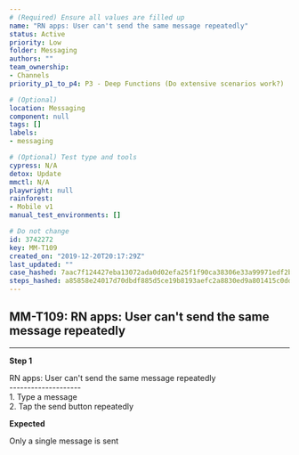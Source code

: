 ```yaml
---
# (Required) Ensure all values are filled up
name: "RN apps: User can't send the same message repeatedly"
status: Active
priority: Low
folder: Messaging
authors: ""
team_ownership: 
- Channels
priority_p1_to_p4: P3 - Deep Functions (Do extensive scenarios work?)

# (Optional)
location: Messaging
component: null
tags: []
labels: 
- messaging

# (Optional) Test type and tools
cypress: N/A
detox: Update
mmctl: N/A
playwright: null
rainforest: 
- Mobile v1
manual_test_environments: []

# Do not change
id: 3742272
key: MM-T109
created_on: "2019-12-20T20:17:29Z"
last_updated: ""
case_hashed: 7aac7f124427eba13072ada0d02efa25f1f90ca38306e33a99971edf2bdb5bde8d61c6ee74edf6b310ef0e0c58ac49c6
steps_hashed: a85858e24017d70dbdf885d5ce19b8193aefc2a8830ed9a801415c0dd4f5b9ca7ff5cf6c49420f8a9efa4ed7d67d282c
---
```


<!-- (Auto-generated) Based on frontmatter's "key" and "name" -->

## MM-T109: RN apps: User can't send the same message repeatedly

---

**Step 1**

RN apps: User can't send the same message repeatedly\
\--------------------\
1\. Type a message\
2\. Tap the send button repeatedly

**Expected**

Only a single message is sent
